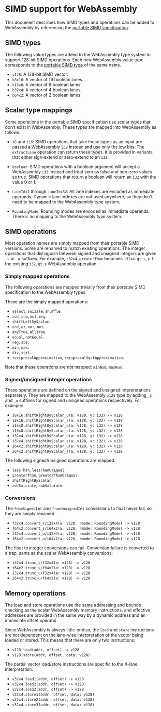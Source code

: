 # SIMD support for WebAssembly

This document describes how SIMD types and operations can be added to
WebAssembly by referencing the [portable SIMD specification](portable-simd.md).

## SIMD types

The following value types are added to the WebAssembly type system to support
128-bit SIMD operations. Each new WebAssembly value type corresponds to the
[portable SIMD type](portable-simd.md#simd-types) of the same name.

* `v128`: A 128-bit SIMD vector.
* `b8x16`: A vector of 16 boolean lanes.
* `b16x8`: A vector of 8 boolean lanes.
* `b32x4`: A vector of 4 boolean lanes.
* `b64x2`: A vector of 2 boolean lanes.

## Scalar type mappings

Some operations in the portable SIMD specification use scalar types that don't
exist in WebAssembly. These types are mapped into WebAssembly as follows:

* `i8` and `i16`: SIMD operations that take these types as an input are passed
  a WebAssembly `i32` instead and use only the low bits. The `extractLane`
  operation can return these types. It is provided in variants that either
  sign-extend or zero-extend to an `i32`.

* `boolean`: SIMD operations with a boolean argument will accept a WebAssembly
  `i32` instead and treat zero as false and non-zero values as true. SIMD
  operations that return a boolean will return an `i32` with the value 0 or 1.

* `LaneIdx2` through `LaneIdx32`: All lane indexes are encoded as immediate
  operands. Dynamic lane indexes are not used anywhere, so they don't need to be
  mapped to the WebAssembly type system.

* `RoundingMode`: Rounding modes are encoded as immediate operands. There is
  no mapping to the WebAssembly type system.

## SIMD operations

Most operation names are simply mapped from their portable SIMD versions. Some
are renamed to match existing operations. The integer operations that
distinguish between signed and unsigned integers are given `_s` or `_u`
suffixes. For example, `s32x4.greaterThan` becomes `i32x4.gt_s`, c.f. the
existing `i32.gt_s` WebAssembly operation.

### Simply mapped operations

The following operations are mapped trivially from their portable SIMD
specification to the WebAssembly types.

These are the simply mapped operations:
* `select`, `swizzle`, `shuffle`.
* `add`, `sub`, `mul`, `neg`.
* `shiftLeftByScalar`.
* `and`, `or`, `xor`, `not`.
* `anyTrue`, `allTrue`.
* `equal`, `notEqual`.
* `neg`, `abs`.
* `min`, `max`.
* `div`, `sqrt`.
* `reciprocalApproximation`, `reciprocalSqrtApproximation`.

Note that these operations are *not* mapped: `minNum`, `maxNum`.

### Signed/unsigned integer operations

These operations are defined on the signed and unsigned interpretations
separately. They are mapped to the WebAssembly `v128` type by adding `_s` and
`_u` suffixes for signed and unsigned operations respectively. For example:

* `i8x16.shiftRightByScalar_u(a: v128, y: i32) -> v128`
* `i8x16.shiftRightByScalar_s(a: v128, y: i32) -> v128`
* `i16x8.shiftRightByScalar_u(a: v128, y: i32) -> v128`
* `i16x8.shiftRightByScalar_s(a: v128, y: i32) -> v128`
* `i32x4.shiftRightByScalar_u(a: v128, y: i32) -> v128`
* `i32x4.shiftRightByScalar_s(a: v128, y: i32) -> v128`
* `i64x2.shiftRightByScalar_u(a: v128, y: i32) -> v128`
* `i64x2.shiftRightByScalar_s(a: v128, y: i32) -> v128`

The following signed/unsigned operations are mapped:

* `lessThan`, `lessThanOrEqual`.
* `greaterThan`, `greaterThanOrEqual`.
* `shiftRightByScalar`.
* `addSaturate`, `subSaturate`.

### Conversions

The `fromSignedInt` and `fromUnsignedInt` conversions to float never fail, so
they are simply renamed:

* `f32x4.convert_s/i32x4(a: v128, rmode: RoundingMode) -> v128`
* `f64x2.convert_s/i64x2(a: v128, rmode: RoundingMode) -> v128`
* `f32x4.convert_u/i32x4(a: v128, rmode: RoundingMode) -> v128`
* `f64x2.convert_u/i64x2(a: v128, rmode: RoundingMode) -> v128`

The float to integer conversions can fail. Conversion failure is converted to a
trap, same as the scalar WebAssembly conversions:

* `i32x4.trunc_s/f32x4(a: v128) -> v128`
* `i64x2.trunc_s/f64x2(a: v128) -> v128`
* `i32x4.trunc_u/f32x4(a: v128) -> v128`
* `i64x2.trunc_u/f64x2(a: v128) -> v128`

## Memory operations

The load and store operations use the same addressing and bounds checking as the
scalar WebAssembly memory instructions, and effective addresses are provided in
the same way by a dynamic address and an immediate offset operand.

Since WebAssembly is always little-endian, the `load` and `store` instructions
are not dependent on the lane-wise interpretation of the vector being loaded or
stored. This means that there are only two instructions:

* `v128.load(addr, offset) -> v128`
* `v128.store(addr, offset, data: v128)`

The partial vector load/store instructions are specific to the 4-lane
interpretation:

* `v32x4.load1(addr, offset) -> v128`
* `v32x4.load2(addr, offset) -> v128`
* `v32x4.load3(addr, offset) -> v128`
* `v32x4.store1(addr, offset, data: v128)`
* `v32x4.store2(addr, offset, data: v128)`
* `v32x4.store3(addr, offset, data: v128)`
